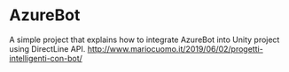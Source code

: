 # AzureBot
A simple project that explains how to integrate AzureBot into Unity project using DirectLine API.
http://www.mariocuomo.it/2019/06/02/progetti-intelligenti-con-bot/
